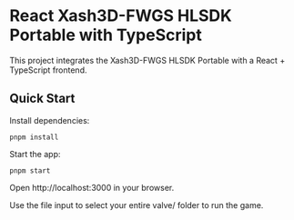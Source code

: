 # React Xash3D-FWGS HLSDK Portable with TypeScript

This project integrates the Xash3D-FWGS HLSDK Portable with a React + TypeScript frontend.

## Quick Start

Install dependencies:

```shell
pnpm install
```

Start the app:

```shell
pnpm start
```

Open http://localhost:3000 in your browser.

Use the file input to select your entire valve/ folder to run the game.